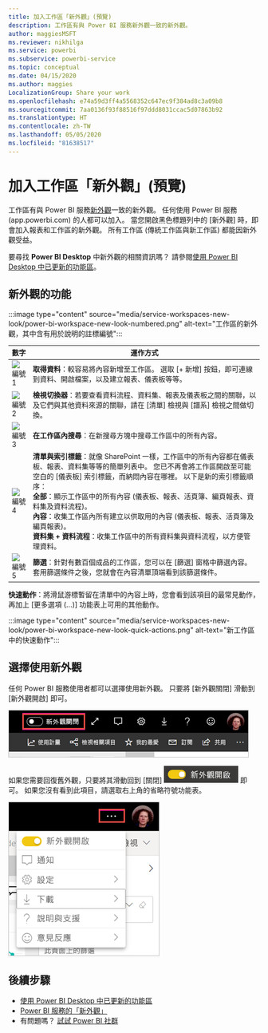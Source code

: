 ```yaml
---
title: 加入工作區「新外觀」(預覽)
description: 工作區有與 Power BI 服務新外觀一致的新外觀。
author: maggiesMSFT
ms.reviewer: nikhilga
ms.service: powerbi
ms.subservice: powerbi-service
ms.topic: conceptual
ms.date: 04/15/2020
ms.author: maggies
LocalizationGroup: Share your work
ms.openlocfilehash: e74a59d3ff4a5568352c647ec9f384ad8c3a09b8
ms.sourcegitcommit: 7aa0136f93f88516f97ddd8031ccac5d07863b92
ms.translationtype: HT
ms.contentlocale: zh-TW
ms.lasthandoff: 05/05/2020
ms.locfileid: "81638517"
---
```

# <a name="opt-in-to-the-workspace-new-look-preview"></a>加入工作區「新外觀」(預覽)

工作區有與 Power BI 服務[新外觀](../service-new-look.md)一致的新外觀。 任何使用 Power BI 服務 (app.powerbi.com) 的人都可以加入。 當您開啟黑色標題列中的 [新外觀]  時，即會加入報表和工作區的新外觀。 所有工作區 (傳統工作區與新工作區) 都能因新外觀受益。

要尋找 **Power BI Desktop** 中新外觀的相關資訊嗎？ 請參閱[使用 Power BI Desktop 中已更新的功能區](../desktop-ribbon.md)。

## <a name="features-of-the-new-look"></a>新外觀的功能

:::image type="content" source="media/service-workspaces-new-look/power-bi-workspace-new-look-numbered.png" alt-text="工作區的新外觀，其中含有用於說明的註標編號":::

|數字  |運作方式 |
|---------|---------|
|  ![編號 1](media/service-workspaces-new-look/circle-one.png)  | **取得資料**：較容易將內容新增至工作區。 選取 [+ 新增]  按鈕，即可連線到資料、開啟檔案，以及建立報表、儀表板等等。  |
| ![編號 2](media/service-workspaces-new-look/circle-two.png)  | **檢視切換器**：若要查看資料流程、資料集、報表及儀表板之間的關聯，以及它們與其他資料來源的關聯，請在 [清單]  檢視與 [譜系]  檢視之間做切換。 |
| ![編號 3](media/service-workspaces-new-look/circle-three.png) | **在工作區內搜尋**：在新搜尋方塊中搜尋工作區中的所有內容。  |
| ![編號 4](media/service-workspaces-new-look/circle-four.png)  | **清單與索引標籤**：就像 SharePoint 一樣，工作區中的所有內容都在儀表板、報表、資料集等等的簡單列表中。 您已不再會將工作區開啟至可能空白的 [儀表板]  索引標籤，而納悶內容在哪裡。 以下是新的索引標籤順序： <br>**全部**：顯示工作區中的所有內容 (儀表板、報表、活頁簿、編頁報表、資料集及資料流程)。 <br>**內容**：收集工作區內所有建立以供取用的內容 (儀表板、報表、活頁簿及編頁報表)。 <br>**資料集 + 資料流程**：收集工作區中的所有資料集與資料流程，以方便管理資料。 |
| ![編號 5](media/service-workspaces-new-look/circle-five.png) | **篩選**：針對有數百個成品的工作區，您可以在 [篩選] 窗格中篩選內容。 套用篩選條件之後，您就會在內容清單頂端看到該篩選條件。 |

**快速動作**：將滑鼠游標暫留在清單中的內容上時，您會看到該項目的最常見動作，再加上 [更多選項 (...)]  功能表上可用的其他動作。

:::image type="content" source="media/service-workspaces-new-look/power-bi-workspace-new-look-quick-actions.png" alt-text="新工作區中的快速動作":::

## <a name="opt-in-to-the-new-look"></a>選擇使用新外觀

任何 Power BI 服務使用者都可以選擇使用新外觀。 只要將 [新外觀關閉]  滑動到 [新外觀開啟]  即可。

![選擇使用新外觀](media/service-workspaces-new-look/power-bi-new-look-off.png)

如果您需要回復舊外觀，只要將其滑動回到 [關閉]  ![新外觀開啟](media/service-workspaces-new-look/power-bi-new-look-toggle-on.png) 即可。 如果您沒有看到此項目，請選取右上角的省略符號功能表。

![退出新外觀](media/service-workspaces-new-look/power-bi-new-look-on.png)

## <a name="next-steps"></a>後續步驟

- [使用 Power BI Desktop 中已更新的功能區](../desktop-ribbon.md)
- [Power BI 服務的「新外觀」](../service-new-look.md)
- 有問題嗎？ [試試 Power BI 社群](https://community.powerbi.com/)

